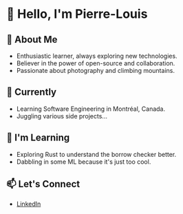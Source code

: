 # 👋 Hello, I'm Pierre-Louis

## 🚀 About Me
- Enthusiastic learner, always exploring new technologies.
- Believer in the power of open-source and collaboration.
- Passionate about photography and climbing mountains.

## 💼 Currently
- Learning Software Engineering in Montréal, Canada.
- Juggling various side projects...

## 🌱 I'm Learning
- Exploring Rust to understand the borrow checker better.
- Dabbling in some ML because it's just too cool.

## 📫 Let's Connect
- [LinkedIn](https://www.linkedin.com/in/pierre-louis-l%C3%A9toquart-b30b651b6/)
